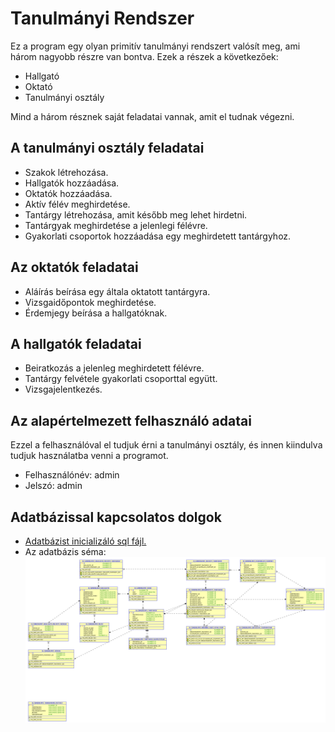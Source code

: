 Tanulmányi Rendszer
===================

Ez a program egy olyan primitív tanulmányi rendszert valósít meg, ami három nagyobb részre van bontva.
Ezek a részek a következőek:
* Hallgató
* Oktató
* Tanulmányi osztály

Mind a három résznek saját feladatai vannak, amit el tudnak végezni.

A tanulmányi osztály feladatai
------------------------------
* Szakok létrehozása.
* Hallgatók hozzáadása.
* Oktatók hozzáadása.
* Aktív félév meghirdetése.
* Tantárgy létrehozása, amit később meg lehet hirdetni.
* Tantárgyak meghirdetése a jelenlegi félévre.
* Gyakorlati csoportok hozzáadása egy meghirdetett tantárgyhoz.

Az oktatók feladatai
--------------------
* Aláírás beírása egy általa oktatott tantárgyra.
* Vizsgaidőpontok meghirdetése.
* Érdemjegy beírása a hallgatóknak.

A hallgatók feladatai
---------------------
* Beiratkozás a jelenleg meghirdetett félévre.
* Tantárgy felvétele gyakorlati csoporttal együtt.
* Vizsgajelentkezés.

Az alapértelmezett felhasználó adatai
--------------------------------------
Ezzel a felhasználóval el tudjuk érni a tanulmányi osztály, és innen kiindulva tudjuk használatba venni a programot.
* Felhasználónév: admin
* Jelszó: admin

Adatbázissal kapcsolatos dolgok
-------------------------------
* [Adatbázist inicializáló sql fájl.](tanulmanyi_rendszer.sql)
* Az adatbázis séma: ![A kép nem érhető el](adatbazis_sema.png?raw=true)

